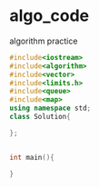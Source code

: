 # algo_code
algorithm practice
``` c++
#include<iostream>
#include<algorithm>
#include<vector>
#include<limits.h>
#include<queue>
#include<map>
using namespace std;
class Solution{

};


int main(){ 

}
```